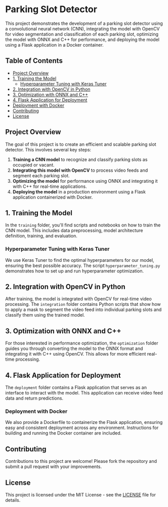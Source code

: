 # Parking Slot Detector

This project demonstrates the development of a parking slot detector using a convolutional neural network (CNN), integrating the model with OpenCV for video segmentation and classification of each parking slot, optimizing the model with ONNX and C++ for performance, and deploying the model using a Flask application in a Docker container.

## Table of Contents

- [Project Overview](#project-overview)
- [1. Training the Model](#1-training-the-model)
  - [Hyperparameter Tuning with Keras Tuner](#hyperparameter-tuning-with-keras-tuner)
- [2. Integration with OpenCV in Python](#2-integration-with-opencv-in-python)
- [3. Optimization with ONNX and C++](#3-optimization-with-onnx-and-c)
- [4. Flask Application for Deployment](#4-flask-application-for-deployment)
- [Deployment with Docker](#deployment-with-docker)
- [Contributing](#contributing)
- [License](#license)

## Project Overview

The goal of this project is to create an efficient and scalable parking slot detector. This involves several key steps:

1. **Training a CNN model** to recognize and classify parking slots as occupied or vacant.
2. **Integrating this model with OpenCV** to process video feeds and segment each parking slot.
3. **Optimizing the model** for performance using ONNX and integrating it with C++ for real-time applications.
4. **Deploying the model** in a production environment using a Flask application containerized with Docker.

## 1. Training the Model

In the `training` folder, you'll find scripts and notebooks on how to train the CNN model. This includes data preprocessing, model architecture definition, training, and evaluation.

### Hyperparameter Tuning with Keras Tuner

We use Keras Tuner to find the optimal hyperparameters for our model, ensuring the best possible accuracy. The script `hyperparameter_tuning.py` demonstrates how to set up and run hyperparameter optimization.

## 2. Integration with OpenCV in Python

After training, the model is integrated with OpenCV for real-time video processing. The `integration` folder contains Python scripts that show how to apply a mask to segment the video feed into individual parking slots and classify them using the trained model.

## 3. Optimization with ONNX and C++

For those interested in performance optimization, the `optimization` folder guides you through converting the model to the ONNX format and integrating it with C++ using OpenCV. This allows for more efficient real-time processing.

## 4. Flask Application for Deployment

The `deployment` folder contains a Flask application that serves as an interface to interact with the model. This application can receive video feed data and return predictions.

### Deployment with Docker

We also provide a Dockerfile to containerize the Flask application, ensuring easy and consistent deployment across any environment. Instructions for building and running the Docker container are included.

## Contributing

Contributions to this project are welcome! Please fork the repository and submit a pull request with your improvements.

## License

This project is licensed under the MIT License - see the [LICENSE](LICENSE) file for details.

